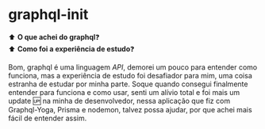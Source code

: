 # graphql-init

⬆️ **O que achei do graphql**❓ <br/>
⬆️ **Como foi a experiência de estudo**❓

Bom, graphql é uma linguagem *API*, demorei um pouco para entender como funciona, mas a experiência de estudo foi desafiador para mim, uma coisa estranha de estudar
por minha parte. Soque quando consegui finalmente entender para funciona e como usar, senti um alívio total e foi mais um update 🆙 na minha de desenvolvedor, nessa
aplicação que fiz com Graphql-Yoga, Prisma e nodemon, talvez possa ajudar, por que achei mais fácil de entender assim.
